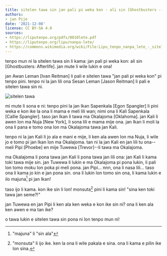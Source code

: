 ```yaml
---
title: sitelen tawa sin jan pali pi weka kon - ali sin [Ghostbusters - Afterlife]
authors:
- jan Pije
date: '2021-12-08'
license: CC BY-SA 4.0
sources:
- https://liputenpo.org/pdfs/0010lete.pdf
- https://liputenpo.org/lipu/nanpa-lete/
- https://commons.wikimedia.org/wiki/File:Lipu_tenpo_nanpa_lete_-_sitelen_tawa.png
---
```


tenpo mun ni la sitelen tawa sin li kama: jan pali pi weka kon: ali sin [Ghostbusters: Afterlife]. jan mute li wile lukin e ona!

jan Awan Leman [Ivan Reitman] li pali e sitelen tawa "jan pali pi weka kon" pi tenpo pini. tenpo ni la jan lili ona Sesan Leman [Jason Reitman] li pali e sitelen tawa sin ni.

![sitelen tawa](https://upload.wikimedia.org/wikipedia/commons/c/cf/Lipu_tenpo_nanpa_lete_-_sitelen_tawa.png)

mi mute li sona e ni: tenpo pini la jan Ikan Sapenkala [Egon Spangler] li pini weka e kon ike la ona li mama e meli lili wan; nimi ona li Kali Sapenkala [Callie Spangler]. taso jan Ikan li tawa ma Okalajoma [Oklahoma]. jan Kali li awen lon ma Nuja [New York], li sona lili e mama mije ona. jan Ikan li moli la ona li pana e tomo ona lon ma Okalajoma tawa jan Kali.

tenpo ni la jan Kali li jo ala e mani e mije, li ken ala awen lon ma Nuja, li wile jo e tomo pi jan Ikan lon ma Okalajoma. tan ni la jan Kali en jan lili tu ona--meli Pipi [Phoebe] en mije Tuwewa [Trevor]--li tawa ma Okalajoma.

ma Okalajoma li pona tawa jan Kali li pona tawa jan lili ona: jan Kali li kama toki tawa mije sin. jan Tuwewa li lukin e ma Okalajoma pi pona lukin, li pali lon tomo moku lon poka pi meli pona. jan Pipi... nnn, ona li nasa lili... taso ona li kama jo kin e jan pona sin. ona li lukin lon tomo sin ona, li kama lukin e ilo majuna[^1] pi jan Ikan!

taso ijo li kama. kon ike sin li lon! monsuta[^2] pini li kama sin! "sina ken toki tawa jan seme?!"

jan Tuwewa en jan Pipi li ken ala ken weka e kon ike sin ni? ona li ken ala ken awen e ma tan ike?

o tawa lukin e sitelen tawa sin pona ni lon tenpo mun ni!

[^1]: "majuna" li "sin ala"

[^2]: "monsuta" li ijo ike. ken la ona li wile pakala e sina. ona li kama e pilin ike lon sina.